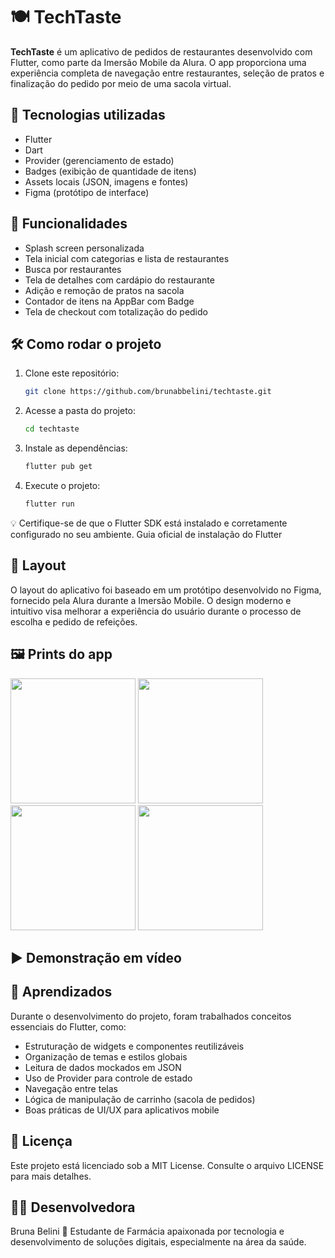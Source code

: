 # 🍽️ TechTaste

**TechTaste** é um aplicativo de pedidos de restaurantes desenvolvido com Flutter, como parte da Imersão Mobile da Alura. O app proporciona uma experiência completa de navegação entre restaurantes, seleção de pratos e finalização do pedido por meio de uma sacola virtual.

## 🚀 Tecnologias utilizadas

- Flutter
- Dart
- Provider (gerenciamento de estado)
- Badges (exibição de quantidade de itens)
- Assets locais (JSON, imagens e fontes)
- Figma (protótipo de interface)

## 📱 Funcionalidades

- Splash screen personalizada
- Tela inicial com categorias e lista de restaurantes
- Busca por restaurantes
- Tela de detalhes com cardápio do restaurante
- Adição e remoção de pratos na sacola
- Contador de itens na AppBar com Badge
- Tela de checkout com totalização do pedido

## 🛠️ Como rodar o projeto

1. Clone este repositório:
   ```bash
   git clone https://github.com/brunabbelini/techtaste.git
   ```

2. Acesse a pasta do projeto:
   ```bash
   cd techtaste
   ```
   
3. Instale as dependências:
   ```bash
   flutter pub get
   ```

4. Execute o projeto:
   ```bash
   flutter run
   ```
💡 Certifique-se de que o Flutter SDK está instalado e corretamente configurado no seu ambiente.
Guia oficial de instalação do Flutter

## 🎨 Layout

O layout do aplicativo foi baseado em um protótipo desenvolvido no Figma, fornecido pela Alura durante a Imersão Mobile. O design moderno e intuitivo visa melhorar a experiência do usuário durante o processo de escolha e pedido de refeições.

## 🖼️ Prints do app

<p float="left"> <img src="assets/images/prints/splash_screen.png" width="200" /> <img src="assets/images/prints/home_screen.png" width="200" /> <img src="assets/images/prints/restaurant_details.png" width="200" /> <img src="assets/images/prints/checkout_screen.png" width="200" /> </p>

## ▶️ Demonstração em vídeo

## 🧠 Aprendizados

Durante o desenvolvimento do projeto, foram trabalhados conceitos essenciais do Flutter, como:
- Estruturação de widgets e componentes reutilizáveis
- Organização de temas e estilos globais
- Leitura de dados mockados em JSON
- Uso de Provider para controle de estado
- Navegação entre telas
- Lógica de manipulação de carrinho (sacola de pedidos)
- Boas práticas de UI/UX para aplicativos mobile

## 📄 Licença

Este projeto está licenciado sob a MIT License.
Consulte o arquivo LICENSE para mais detalhes.

## 👩‍💻 Desenvolvedora

Bruna Belini
💼 Estudante de Farmácia apaixonada por tecnologia e desenvolvimento de soluções digitais, especialmente na área da saúde.
